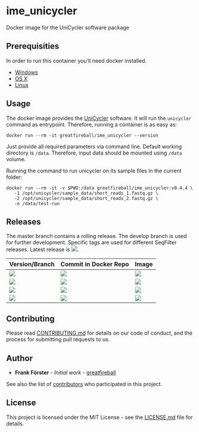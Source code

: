 # ime_unicycler
Docker image for the UniCycler software package

## Prerequisities

In order to run this container you'll need docker installed.

* [Windows](https://docs.docker.com/windows/started)
* [OS X](https://docs.docker.com/mac/started/)
* [Linux](https://docs.docker.com/linux/started/)

## Usage

The docker image provides the [UniCycler](https://github.com/rrwick/Unicycler) software. It will run the `unicycler` command as entrypoint.
Therefore, running a container is as easy as:

```
docker run --rm -it greatfireball/ime_unicycler --version
```

Just provide all required parameters via command line.
Default working directory is `/data`.
Therefore, input data should be mounted using `/data` volume.

Running the command to run unicycler on its sample files in the current folder:

```
docker run --rm -it -v $PWD:/data greatfireball/ime_unicycler:v0.4.4 \
   -1 /opt/unicycler/sample_data/short_reads_1.fastq.gz \
   -2 /opt/unicycler/sample_data/short_reads_2.fastq.gz \
   -o /data/test-run
```

## Releases

The master branch contains a rolling release.
The develop branch is used for further development.
Specific tags are used for different SeqFilter releases. Latest release is [![](https://images.microbadger.com/badges/version/greatfireball/ime_unicycler:v0.4.5.svg)](https://microbadger.com/images/greatfireball/ime_unicycler:v0.4.5 "Get your own version badge on microbadger.com").

| Version/Branch | Commit in Docker Repo | Image |
| -------------- | --------------------- | ----- |
| [![](https://images.microbadger.com/badges/version/greatfireball/ime_unicycler:master.svg)](https://microbadger.com/images/greatfireball/ime_unicycler:master "Get your own version badge on microbadger.com") | [![](https://images.microbadger.com/badges/commit/greatfireball/ime_unicycler:master.svg)](https://microbadger.com/images/greatfireball/ime_unicycler:master "Get your own commit badge on microbadger.com") | [![](https://images.microbadger.com/badges/image/greatfireball/ime_unicycler:master.svg)](https://microbadger.com/images/greatfireball/ime_unicycler:master "Get your own image badge on microbadger.com") |
| [![](https://images.microbadger.com/badges/version/greatfireball/ime_unicycler:develop.svg)](https://microbadger.com/images/greatfireball/ime_unicycler:develop "Get your own version badge on microbadger.com") | [![](https://images.microbadger.com/badges/commit/greatfireball/ime_unicycler:develop.svg)](https://microbadger.com/images/greatfireball/ime_unicycler:develop "Get your own commit badge on microbadger.com") | [![](https://images.microbadger.com/badges/image/greatfireball/ime_unicycler:develop.svg)](https://microbadger.com/images/greatfireball/ime_unicycler:develop "Get your own image badge on microbadger.com") |
| [![](https://images.microbadger.com/badges/version/greatfireball/ime_unicycler:v0.4.5.svg)](https://microbadger.com/images/greatfireball/ime_unicycler:v0.4.5 "Get your own version badge on microbadger.com") | [![](https://images.microbadger.com/badges/commit/greatfireball/ime_unicycler:v0.4.5.svg)](https://microbadger.com/images/greatfireball/ime_unicycler:v0.4.5 "Get your own commit badge on microbadger.com") | [![](https://images.microbadger.com/badges/image/greatfireball/ime_unicycler:v0.4.5.svg)](https://microbadger.com/images/greatfireball/ime_unicycler:v0.4.5 "Get your own image badge on microbadger.com") |
| [![](https://images.microbadger.com/badges/version/greatfireball/ime_unicycler:v0.4.4.svg)](https://microbadger.com/images/greatfireball/ime_unicycler:v0.4.4 "Get your own version badge on microbadger.com") | [![](https://images.microbadger.com/badges/commit/greatfireball/ime_unicycler:v0.4.4.svg)](https://microbadger.com/images/greatfireball/ime_unicycler:v0.4.4 "Get your own commit badge on microbadger.com") | [![](https://images.microbadger.com/badges/image/greatfireball/ime_unicycler:v0.4.4.svg)](https://microbadger.com/images/greatfireball/ime_unicycler:v0.4.4 "Get your own image badge on microbadger.com") |

## Contributing

Please read [CONTRIBUTING.md](CONTRIBUTING.md) for details on our code of conduct, and the process for submitting pull requests to us.

## Author

- **Frank Förster** - *Initial work* - [greatfireball](https://github.com/greatfireball)

See also the list of [contributors](https://github.com/greatfireball/ime_unicycler/contributors) who participated in this project.

## License

This project is licensed under the MIT License - see the [LICENSE.md](LICENSE.md) file for details.
